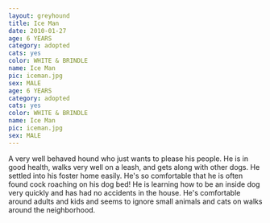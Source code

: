 ```yaml
---
layout: greyhound
title: Ice Man
date: 2010-01-27
age: 6 YEARS
category: adopted
cats: yes
color: WHITE & BRINDLE
name: Ice Man
pic: iceman.jpg
sex: MALE
age: 6 YEARS
category: adopted
cats: yes
color: WHITE & BRINDLE
name: Ice Man
pic: iceman.jpg
sex: MALE
---
```



A very well behaved hound who just wants to please his people. He is in good health, walks very well on a leash, and
gets along with other dogs. He settled into his foster home easily. He's so comfortable that he is often found cock
roaching on his dog bed! He is learning how to be an inside dog very quickly and has had no accidents in the house. He's
comfortable around adults and kids and seems to ignore small animals and cats on walks around the neighborhood.
